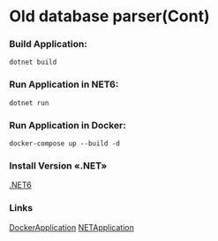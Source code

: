 ﻿# Old database parser(Cont)
### Build Application:
``dotnet build``
### Run Application in NET6:
``dotnet run ``
### Run Application in Docker:
``docker-compose up --build -d ``
### Install Version «.NET»
[.NET6](https://github.com/dotnet/core/blob/main/release-notes/6.0/6.0.2/6.0.2.md)

### Links
[DockerApplication](http://localhost/swagger/index.html)
[NETApplication](http://localhost:7000/swagger/index.html)